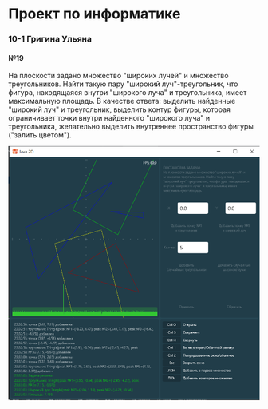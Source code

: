 # Проект по информатике

### 10-1 Григина Ульяна

#### №19

На плоскости задано множество "широких лучей" и множество 
треугольников. Найти такую пару "широкий луч"-треугольник, 
что фигура, находящаяся внутри "широкого луча" и треугольника, 
имеет максимальную площадь. В качестве ответа: выделить 
найденные "широкий луч" и треугольник, выделить контур фигуры, 
которая ограничивает точки внутри найденного "широкого луча" и 
треугольника, желательно выделить внутреннее пространство фигуры 
("залить цветом").

![пример](example.png)
